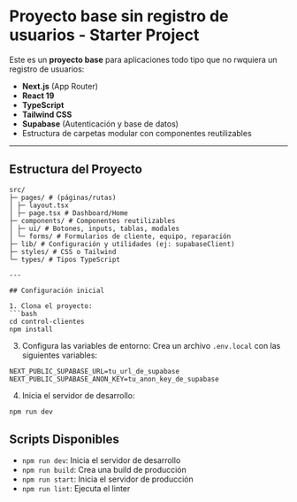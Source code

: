# Proyecto base sin registro de usuarios - Starter Project

Este es un **proyecto base** para aplicaciones todo tipo que no rwquiera un registro de usuarios:

- **Next.js** (App Router)
- **React 19**
- **TypeScript**
- **Tailwind CSS**
- **Supabase** (Autenticación y base de datos)
- Estructura de carpetas modular con componentes reutilizables

---

## Estructura del Proyecto

```
src/
├─ pages/ # (páginas/rutas)
│ ├─ layout.tsx
│ ├─ page.tsx # Dashboard/Home
├─ components/ # Componentes reutilizables
│ ├─ ui/ # Botones, inputs, tablas, modales
│ └─ forms/ # Formularios de cliente, equipo, reparación
├─ lib/ # Configuración y utilidades (ej: supabaseClient)
├─ styles/ # CSS o Tailwind
└─ types/ # Tipos TypeScript

---

## Configuración inicial

1. Clona el proyecto:
```bash
cd control-clientes
npm install
```

3. Configura las variables de entorno:
Crea un archivo `.env.local` con las siguientes variables:
```
NEXT_PUBLIC_SUPABASE_URL=tu_url_de_supabase
NEXT_PUBLIC_SUPABASE_ANON_KEY=tu_anon_key_de_supabase
```

4. Inicia el servidor de desarrollo:
```bash
npm run dev
```

## Scripts Disponibles

- `npm run dev`: Inicia el servidor de desarrollo
- `npm run build`: Crea una build de producción
- `npm run start`: Inicia el servidor de producción
- `npm run lint`: Ejecuta el linter


